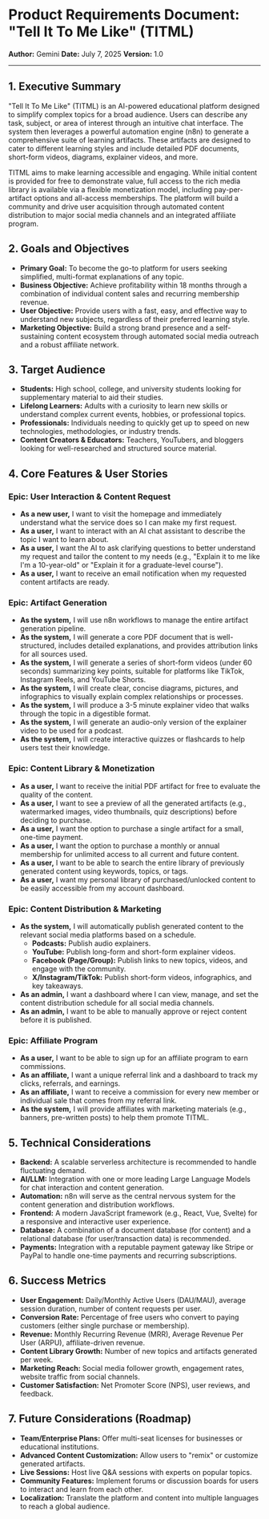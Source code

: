 
# Product Requirements Document: "Tell It To Me Like" (TITML)

**Author:** Gemini
**Date:** July 7, 2025
**Version:** 1.0

---

## 1. Executive Summary

"Tell It To Me Like" (TITML) is an AI-powered educational platform designed to simplify complex topics for a broad audience. Users can describe any task, subject, or area of interest through an intuitive chat interface. The system then leverages a powerful automation engine (n8n) to generate a comprehensive suite of learning artifacts. These artifacts are designed to cater to different learning styles and include detailed PDF documents, short-form videos, diagrams, explainer videos, and more. 

TITML aims to make learning accessible and engaging. While initial content is provided for free to demonstrate value, full access to the rich media library is available via a flexible monetization model, including pay-per-artifact options and all-access memberships. The platform will build a community and drive user acquisition through automated content distribution to major social media channels and an integrated affiliate program.

## 2. Goals and Objectives

*   **Primary Goal:** To become the go-to platform for users seeking simplified, multi-format explanations of any topic.
*   **Business Objective:** Achieve profitability within 18 months through a combination of individual content sales and recurring membership revenue.
*   **User Objective:** Provide users with a fast, easy, and effective way to understand new subjects, regardless of their preferred learning style.
*   **Marketing Objective:** Build a strong brand presence and a self-sustaining content ecosystem through automated social media outreach and a robust affiliate network.

## 3. Target Audience

*   **Students:** High school, college, and university students looking for supplementary material to aid their studies.
*   **Lifelong Learners:** Adults with a curiosity to learn new skills or understand complex current events, hobbies, or professional topics.
*   **Professionals:** Individuals needing to quickly get up to speed on new technologies, methodologies, or industry trends.
*   **Content Creators & Educators:** Teachers, YouTubers, and bloggers looking for well-researched and structured source material.

## 4. Core Features & User Stories

### Epic: User Interaction & Content Request

*   **As a new user,** I want to visit the homepage and immediately understand what the service does so I can make my first request.
*   **As a user,** I want to interact with an AI chat assistant to describe the topic I want to learn about.
*   **As a user,** I want the AI to ask clarifying questions to better understand my request and tailor the content to my needs (e.g., "Explain it to me like I'm a 10-year-old" or "Explain it for a graduate-level course").
*   **As a user,** I want to receive an email notification when my requested content artifacts are ready.

### Epic: Artifact Generation

*   **As the system,** I will use n8n workflows to manage the entire artifact generation pipeline.
*   **As the system,** I will generate a core PDF document that is well-structured, includes detailed explanations, and provides attribution links for all sources used.
*   **As the system,** I will generate a series of short-form videos (under 60 seconds) summarizing key points, suitable for platforms like TikTok, Instagram Reels, and YouTube Shorts.
*   **As the system,** I will create clear, concise diagrams, pictures, and infographics to visually explain complex relationships or processes.
*   **As the system,** I will produce a 3-5 minute explainer video that walks through the topic in a digestible format.
*   **As the system,** I will generate an audio-only version of the explainer video to be used for a podcast.
*   **As the system,** I will create interactive quizzes or flashcards to help users test their knowledge.

### Epic: Content Library & Monetization

*   **As a user,** I want to receive the initial PDF artifact for free to evaluate the quality of the content.
*   **As a user,** I want to see a preview of all the generated artifacts (e.g., watermarked images, video thumbnails, quiz descriptions) before deciding to purchase.
*   **As a user,** I want the option to purchase a single artifact for a small, one-time payment.
*   **As a user,** I want the option to purchase a monthly or annual membership for unlimited access to all current and future content.
*   **As a user,** I want to be able to search the entire library of previously generated content using keywords, topics, or tags.
*   **As a user,** I want my personal library of purchased/unlocked content to be easily accessible from my account dashboard.

### Epic: Content Distribution & Marketing

*   **As the system,** I will automatically publish generated content to the relevant social media platforms based on a schedule.
    *   **Podcasts:** Publish audio explainers.
    *   **YouTube:** Publish long-form and short-form explainer videos.
    *   **Facebook (Page/Group):** Publish links to new topics, videos, and engage with the community.
    *   **X/Instagram/TikTok:** Publish short-form videos, infographics, and key takeaways.
*   **As an admin,** I want a dashboard where I can view, manage, and set the content distribution schedule for all social media channels.
*   **As an admin,** I want to be able to manually approve or reject content before it is published.

### Epic: Affiliate Program

*   **As a user,** I want to be able to sign up for an affiliate program to earn commissions.
*   **As an affiliate,** I want a unique referral link and a dashboard to track my clicks, referrals, and earnings.
*   **As an affiliate,** I want to receive a commission for every new member or individual sale that comes from my referral link.
*   **As the system,** I will provide affiliates with marketing materials (e.g., banners, pre-written posts) to help them promote TITML.

## 5. Technical Considerations

*   **Backend:** A scalable serverless architecture is recommended to handle fluctuating demand.
*   **AI/LLM:** Integration with one or more leading Large Language Models for chat interaction and content generation.
*   **Automation:** n8n will serve as the central nervous system for the content generation and distribution workflows.
*   **Frontend:** A modern JavaScript framework (e.g., React, Vue, Svelte) for a responsive and interactive user experience.
*   **Database:** A combination of a document database (for content) and a relational database (for user/transaction data) is recommended.
*   **Payments:** Integration with a reputable payment gateway like Stripe or PayPal to handle one-time payments and recurring subscriptions.

## 6. Success Metrics

*   **User Engagement:** Daily/Monthly Active Users (DAU/MAU), average session duration, number of content requests per user.
*   **Conversion Rate:** Percentage of free users who convert to paying customers (either single purchase or membership).
*   **Revenue:** Monthly Recurring Revenue (MRR), Average Revenue Per User (ARPU), affiliate-driven revenue.
*   **Content Library Growth:** Number of new topics and artifacts generated per week.
*   **Marketing Reach:** Social media follower growth, engagement rates, website traffic from social channels.
*   **Customer Satisfaction:** Net Promoter Score (NPS), user reviews, and feedback.

## 7. Future Considerations (Roadmap)

*   **Team/Enterprise Plans:** Offer multi-seat licenses for businesses or educational institutions.
*   **Advanced Content Customization:** Allow users to "remix" or customize generated artifacts.
*   **Live Sessions:** Host live Q&A sessions with experts on popular topics.
*   **Community Features:** Implement forums or discussion boards for users to interact and learn from each other.
*   **Localization:** Translate the platform and content into multiple languages to reach a global audience.
